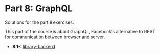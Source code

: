 # Part 8: GraphQL

Solutions for the part 8 exercises.

This part of the course is about GraphQL, Facebook's alternative to REST for communication between browser and server.

- **8.1-:** [library-backend](./library-backend/)
